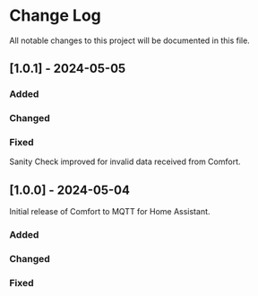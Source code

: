 # Change Log
All notable changes to this project will be documented in this file.
 
 
## [1.0.1] - 2024-05-05
  
### Added
 
### Changed
  
### Fixed
Sanity Check improved for invalid data received from Comfort.


## [1.0.0] - 2024-05-04
Initial release of Comfort to MQTT for Home Assistant.
 
### Added
 
### Changed
  
### Fixed
 
